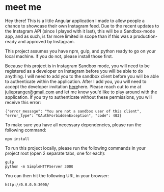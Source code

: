 # meet me
Hey there! This is a little Angular application I made to allow people a chance to showcase their own Instagram feed.
Due to the recent updates to the Instagram API (since I played with it last), this will be a Sandbox-mode app, and as such, is far more limited in scope than if this was a production-ready and approved by Instagram.

This project assumes you have npm, gulp, and python ready to go on your local machine. If you do not, please install those first.

Because this project is in Instagram Sandbox mode, you will need to be registered as a developer on Instagram before you will be able to do anything. I will need to add you to the sandbox client before you will be able to authenticate within the application. After I add you, you will need to accept the developer invitation [here](https://www.instagram.com/developer/clients/sandbox_invites/)here. Please reach out to me at juliepranger@gmail.com and let me know you'd like to play around with the application. If you try to authenticate without these permissions, you will receive this error:

```
{"error_message": "You are not a sandbox user of this client", "error_type": "OAuthForbiddenException", "code": 403}
```

To make sure you have all necessary dependencies, please run the following command:

```
npm install
```

To run this project locally, please run the following commands in your project root (open 2 separate tabs, one for each):

```
gulp
python -m SimpleHTTPServer 3000
```

You can then hit the following URL in your browser:
```
http://0.0.0.0:3000/
```
